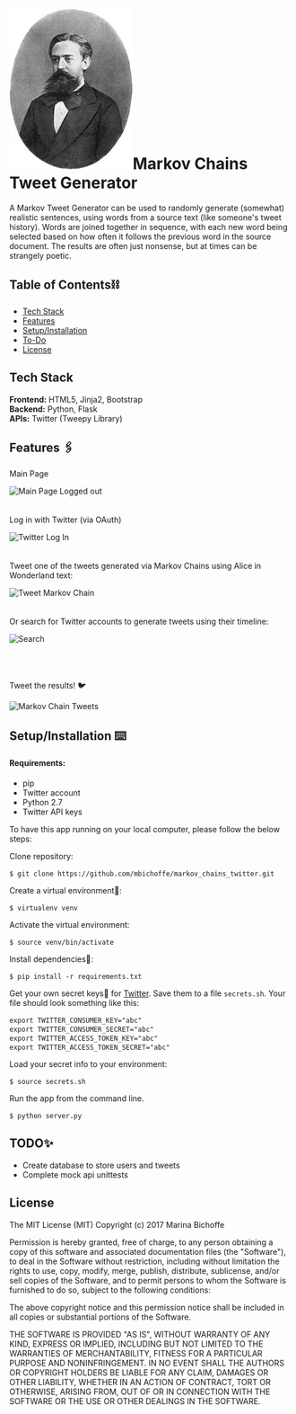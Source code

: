 
# <img src="/static/img/AAMarkov.jpg">Markov Chains Tweet Generator</img>

A Markov Tweet Generator can be used to randomly generate (somewhat) realistic sentences, using words from a source text (like someone's tweet history). Words are joined together in sequence, with each new word being selected based on how often it follows the previous word in the source document. The results are often just nonsense, but at times can be strangely poetic.


## Table of Contents⛓

* [Tech Stack](#tech-stack)
* [Features](#features)
* [Setup/Installation](#installation)
* [To-Do](#future)
* [License](#license)

## <a name="tech-stack"></a>Tech Stack

__Frontend:__ HTML5, Jinja2, Bootstrap <br/>
__Backend:__ Python, Flask <br/>
__APIs:__ Twitter (Tweepy Library) <br/>

## <a name="features"></a>Features 🖇

Main Page 

![Main Page Logged out](/static/gifs/main-page.gif)
<br/><br/><br/>
Log in with Twitter (via OAuth) 
  
![Twitter Log In](/static/gifs/log-in-with-twitter.gif)
<br/><br/><br/>
Tweet one of the tweets generated via Markov Chains using Alice in Wonderland
text:
  
![Tweet Markov Chain](/static/gifs/tweet-1.gif)
<br/><br/><br/>
Or search for Twitter accounts to generate tweets using their timeline:
  
![Search](/static/gifs/search.gif)

<br/><br/><br/>
Tweet the results! 🐦
  
![Markov Chain Tweets](/static/gifs/tweet-2.gif)

## <a name="installation"></a>Setup/Installation ⌨️

#### Requirements:

- pip
- Twitter account
- Python 2.7
- Twitter API keys

To have this app running on your local computer, please follow the below steps:

Clone repository:
```
$ git clone https://github.com/mbichoffe/markov_chains_twitter.git
```
Create a virtual environment🔮:
```
$ virtualenv venv
```
Activate the virtual environment:
```
$ source venv/bin/activate
```
Install dependencies🔗:
```
$ pip install -r requirements.txt
```
Get your own secret keys🔑 for [Twitter](https://apps.twitter.com/). Save them to a file `secrets.sh`. Your file should look something like this:
```
export TWITTER_CONSUMER_KEY="abc"
export TWITTER_CONSUMER_SECRET="abc"
export TWITTER_ACCESS_TOKEN_KEY="abc"
export TWITTER_ACCESS_TOKEN_SECRET="abc"
```
Load your secret info to your environment:
```
$ source secrets.sh
```
Run the app from the command line.
```
$ python server.py
```

## <a name="future"></a>TODO✨
* Create database to store users and tweets
* Complete mock api unittests

## <a name="license"></a>License

The MIT License (MIT)
Copyright (c) 2017 Marina Bichoffe

Permission is hereby granted, free of charge, to any person obtaining a copy of
this software and associated documentation files (the "Software"), to deal in
the Software without restriction, including without limitation the rights to
use, copy, modify, merge, publish, distribute, sublicense, and/or sell copies
of the Software, and to permit persons to whom the Software is furnished to do
so, subject to the following conditions:

The above copyright notice and this permission notice shall be included in all
copies or substantial portions of the Software.

THE SOFTWARE IS PROVIDED "AS IS", WITHOUT WARRANTY OF ANY KIND, EXPRESS OR
IMPLIED, INCLUDING BUT NOT LIMITED TO THE WARRANTIES OF MERCHANTABILITY,
FITNESS FOR A PARTICULAR PURPOSE AND NONINFRINGEMENT. IN NO EVENT SHALL THE
AUTHORS OR COPYRIGHT HOLDERS BE LIABLE FOR ANY CLAIM, DAMAGES OR OTHER
LIABILITY, WHETHER IN AN ACTION OF CONTRACT, TORT OR OTHERWISE, ARISING FROM,
OUT OF OR IN CONNECTION WITH THE SOFTWARE OR THE USE OR OTHER DEALINGS IN THE
SOFTWARE.